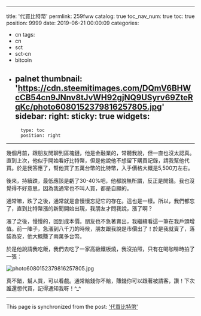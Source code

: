 
---
title: '代買比特幣'
permlink: 259fww
catalog: true
toc_nav_num: true
toc: true
position: 9999
date: 2019-06-21 00:00:09
categories:
- cn
tags:
- cn
- sct
- sct-cn
- bitcoin
- palnet
thumbnail: 'https://cdn.steemitimages.com/DQmV6BHWcCB54cn9JNnv8tJvWH92gjNQ9USyrv69ZteRqKc/photo6080152379816257805.jpg'
sidebar:
    right:
        sticky: true
widgets:
    -
        type: toc
        position: right
---


幾個月前，跟朋友閒聊到區塊鏈，他是金融業的，常聽我說，但一直也沒太認真。直到上次，他似乎開始看好比特幣，但是他說他不想留下購買記錄，請我幫他代買。於是我答應了，幫他買了五萬台幣的比特幣，入手價格大概是5,500刀左右。

後來，持續跌，最低應該是虧了30-40%吧，他都說無所謂，反正是閒錢。我也沒覺得不好意思，因為我通常也不叫人買，都是自願的。

通常嘛，跌了之後，通常就是會慢慢忘記它的存在。這也是一樣。所以，我們都忘了，直到比特幣漲的新聞開始出現，我朋友才問我說，漲了啊？

漲了之後，慢慢的，回到成本價。朋友也不急著賣出，我繼續看這一筆在我戶頭增值。前一陣子，急漲到八千刀的時候，朋友跟我說是市價出了！於是我就賣了，落袋為安，他大概賺了兩萬多台幣。

於是他說請我吃飯，我們去吃了一家高級鐵板燒，我沒拍照，只有在喝咖啡時拍了一張：

![photo6080152379816257805.jpg](https://cdn.steemitimages.com/DQmV6BHWcCB54cn9JNnv8tJvWH92gjNQ9USyrv69ZteRqKc/photo6080152379816257805.jpg)

真不錯，幫人買，可以看戲。通常賠錢你不賠，賺錢你可以跟著被請客，讚！下次誰還想代買，記得通知我呀！^_^

- - -

This page is synchronized from the post: ['代買比特幣'](https://steemit.com/@deanliu/259fww)
